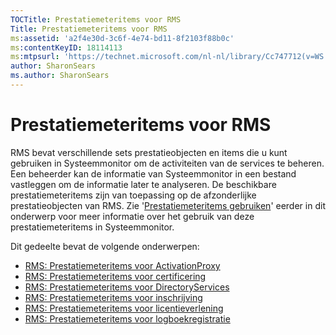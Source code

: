 ```yaml
---
TOCTitle: Prestatiemeteritems voor RMS
Title: Prestatiemeteritems voor RMS
ms:assetid: 'a2f4e30d-3c6f-4e74-bd11-8f2103f88b0c'
ms:contentKeyID: 18114113
ms:mtpsurl: 'https://technet.microsoft.com/nl-nl/library/Cc747712(v=WS.10)'
author: SharonSears
ms.author: SharonSears
---
```


Prestatiemeteritems voor RMS
============================

RMS bevat verschillende sets prestatieobjecten en items die u kunt gebruiken in Systeemmonitor om de activiteiten van de services te beheren. Een beheerder kan de informatie van Systeemmonitor in een bestand vastleggen om de informatie later te analyseren. De beschikbare prestatiemeteritems zijn van toepassing op de afzonderlijke prestatieobjecten van RMS. Zie '[Prestatiemeteritems gebruiken](https://technet.microsoft.com/096c3b17-c082-46c4-939c-4373af0c9dec)' eerder in dit onderwerp voor meer informatie over het gebruik van deze prestatiemeteritems in Systeemmonitor.

Dit gedeelte bevat de volgende onderwerpen:

-   [RMS: Prestatiemeteritems voor ActivationProxy](https://technet.microsoft.com/305ace2b-20b2-4772-aedd-07524a4e65bf)
-   [RMS: Prestatiemeteritems voor certificering](https://technet.microsoft.com/554f4af5-0566-4cee-9f51-0f2a3ceaf22d)
-   [RMS: Prestatiemeteritems voor DirectoryServices](https://technet.microsoft.com/37afea1d-f320-4040-96d8-57c0b45e6d46)
-   [RMS: Prestatiemeteritems voor inschrijving](https://technet.microsoft.com/f89b14db-b015-405f-b3ad-7b93ca638f2e)
-   [RMS: Prestatiemeteritems voor licentieverlening](https://technet.microsoft.com/4540a244-e52c-4f3e-9994-5129fc7c7ee6)
-   [RMS: Prestatiemeteritems voor logboekregistratie](https://technet.microsoft.com/f49ee2d4-5d9a-4d5b-a867-334d4008b605)
